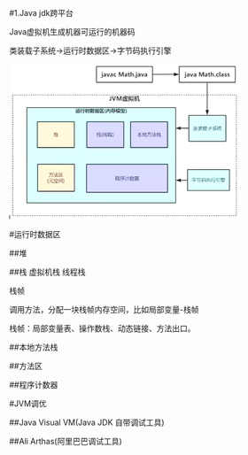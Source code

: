 #1.Java jdk跨平台

Java虚拟机生成机器可运行的机器码

类装载子系统->运行时数据区->字节码执行引擎

![avatar](jvm_one.png)

#运行时数据区

##堆

##栈   虚拟机栈   线程栈

栈帧


调用方法，分配一块栈帧内存空间，比如局部变量-栈帧

栈帧：局部变量表、操作数栈、动态链接、方法出口。

##本地方法栈

##方法区

##程序计数器



#JVM调优

##Java Visual VM(Java JDK 自带调试工具)

##Ali Arthas(阿里巴巴调试工具)